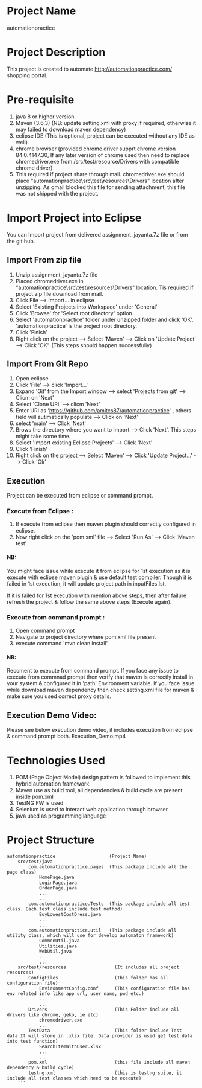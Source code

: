 # Project Name
automationpractice

# Project Description
This project is created to automate http://automationpractice.com/ shopping portal.

# Pre-requisite
1. java 8 or higher version.
2. Maven (3.6.3) (NB: update setting.xml with proxy if required, otherwise it may failed to download maven dependency) 
3. eclipse IDE (This is optional, project can be executed without any IDE as well)
4. chrome browser (provided chrome driver supprt chrome version 84.0.4147.30, 
					If any later version of chrome used then need to replace chromedriver.exe from /src/test/resource/Drivers with compatible chrome driver)
5. This required if project share through mail. chromedriver.exe should place "automationpractice\src\test\resources\Drivers" location after unzipping. As gmail blocked this file for sending attachment, this file was not shipped with the project. 

# Import Project into Eclipse
You can Import project from delivered assignment_jayanta.7z file or from the git hub.

## Import From zip file
1. Unzip assignment_jayanta.7z file
2. Placed chromedriver.exe in "automationpractice\src\test\resources\Drivers" location. Tis required if project zip file download from mail.
3. Click File --> Import... in eclipse
4. Select 'Existing Projects into Workspace' under 'General'
5. Click 'Browse' for 'Select root directory' option.
6. Select 'automationpractice' folder under unzipped folder and click 'OK'. 'automationpractice' is the project root directory.
7. Click 'Finish'
8. Right click on the project --> Select 'Maven' --> Click on 'Update Project' --> Click 'OK'. (This steps should happen successfully)

## Import From Git Repo
1. Open eclipse
2. Click 'File' --> click 'Import...'
3. Expand 'Git' from the Import window --> select 'Projects from git' --> Clicm on 'Next'
4. Select 'Clone URI' --> clicm 'Next'
5. Enter URI as 'https://github.com/amitcs87/automationpractice' , others field will autimatically populate --> Click on 'Next'
6. select 'main' --> Click 'Next'
7. Brows the directory where you want to import --> Click 'Next'. This steps might take some time.
8. Select 'Import existing Eclipse Projects' --> Click 'Next'
9. Click 'Finish'
10. Right click on the project --> Select 'Maven' --> Click 'Update Project...' --> Click 'Ok'

## Execution
Project can be executed from eclipse or command prompt.

### Execute from Eclipse :
1. If execute from eclipse then maven plugin should correctly configured in eclipse.
2. Now right click on the 'pom.xml' file --> Select 'Run As' --> Click 'Maven test'
		
#### NB: 
You might face issue while execute it from eclipse for 1st execution as it is execute with eclipse maven plugin & use default test compiler. Though it is failed in 1st execution, it will update project path in inputFiles.lst.

If it is failed for 1st execution with mention above steps, then after failure refresh the project & follow the same above steps (Execute again). 

### Execute from command prompt :
1. Open command prompt
2. Navigate to project directory where pom.xml file present
3. execute command 'mvn clean install'
		
#### NB:
Recoment to execute from command prompt.
If you face any issue to execute from commnad prompt then verify that maven is correctly install in your system & configured it in 'path' Environment variable.
If you face issue while download maven dependency then check setting.xml file for maven & make sure you used correct proxy details.

## Execution Demo Video:
Please see below execution demo video, it includes execution from eclipse & command prompt both.
Execution_Demo.mp4

		
# Technologies Used
1. POM (Page Object Model) design pattern is followed to implement this hybrid automation framework.
2. Maven use as build tool, all dependencies & build cycle are present inside pom.xml
3. TestNG FW is used 
4. Selenium is used to interact web application through browser
5. java used as programming language  

# Project Structure
```
automationpractice     				  (Project Name)
	src/test/java
		com.automationpractice.pages  (This package include all the page class)
			HomePage.java
			LoginPage.java
			OrderPage.java
			...
			...
		com.automationpractice.Tests  (This package include all test class. Each test class include test method)
			BuyLowestCostDress.java
			...
			...
		com.automationpractice.util   (This package include all utility class, which will use for develop automaton framework)
			CommonUtil.java
			Utilities.java
			WebUtil.java
			...
			...
	src/test/resources  				(It includes all project resources)
		ConfigFiles 					(This folder has all configuration file)   
			EnvironmentConfig.conf		(This configuration file has env related info like app url, user name, pwd etc.)
			...
			...
		Drivers							(This Folder include all drivers like chrome, geko, ie etc)
			chromedriver.exe
			...
		TestData						(This folder include Test data.It will store in .xlsx file. Data provider is used get test data into test function)
			SearchItemWithUser.xlsx
			...
			...
		pom.xml							(this file include all maven dependency & build cycle)
		testng.xml						(this is testng suite, it include all test classes which need to be execute)
	```	
		

